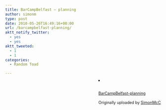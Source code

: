 ```yaml
---
title: BarCampBelfast – planning
author: simonm
type: post
date: 2010-05-26T16:49:16+00:00
url: /barcampbelfast-planning/
aktt_notify_twitter:
  - yes
  - yes
aktt_tweeted:
  - 1
  - 1
categories:
  - Random Toad

---
```

<div style="float: right; margin-left: 10px; margin-bottom: 10px;">
  <a href="http://www.flickr.com/photos/simonmcc/4641801229/" title="photo sharing"><img src="http://farm5.static.flickr.com/4001/4641801229_7dcbda9033_m.jpg" alt="" style="border: solid 2px #000000;" /></a><br /> <br /> <span style="font-size: 0.9em; margin-top: 0px;"><br /> <a href="http://www.flickr.com/photos/simonmcc/4641801229/">BarCampBelfast-planning</a><br /> <br /> Originally uploaded by <a href="http://www.flickr.com/people/simonmcc/">SimonMcC</a><br /> </span>
</div>

<br clear="all" />